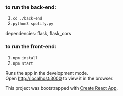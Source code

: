 ### to run the back-end: 
1. `cd ./back-end` 
2. `python3 spotify.py`

dependencies: flask, flask_cors

### to run the front-end: 
1. `npm install` 
2. `npm start`

Runs the app in the development mode.\
Open [http://localhost:3000](http://localhost:3000) to view it in the browser.

This project was bootstrapped with [Create React App](https://github.com/facebook/create-react-app).


